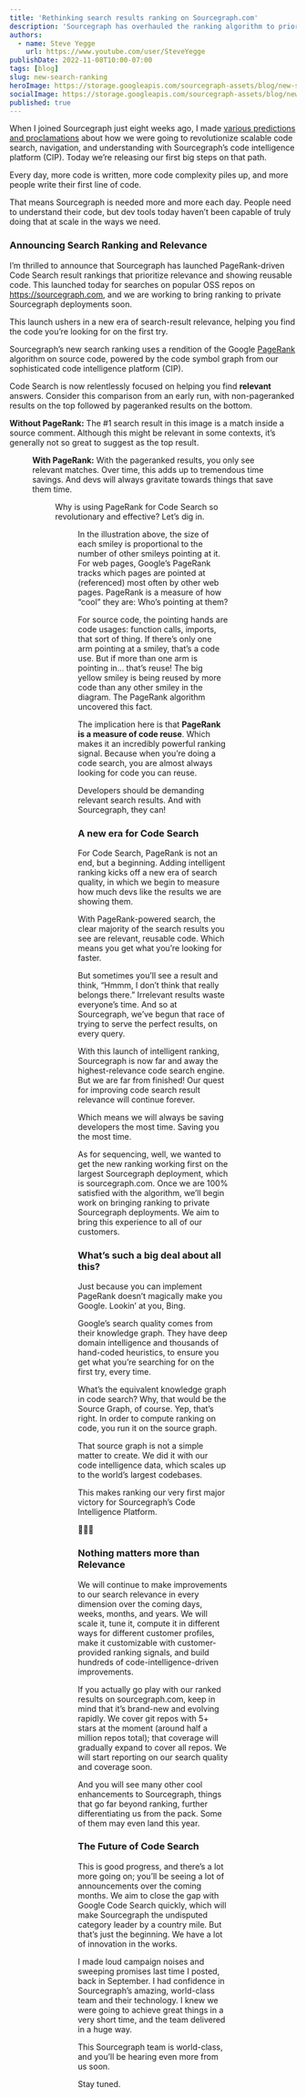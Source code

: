 ```yaml
---
title: 'Rethinking search results ranking on Sourcegraph.com'
description: 'Sourcegraph has overhauled the ranking algorithm to prioritize relevancy and code reuse for searches on popular OSS repos.'
authors:
  - name: Steve Yegge
    url: https://www.youtube.com/user/SteveYegge
publishDate: 2022-11-08T10:00-07:00
tags: [blog]
slug: new-search-ranking
heroImage: https://storage.googleapis.com/sourcegraph-assets/blog/new-search-ranking/PageRank-hero-illustration.png
socialImage: https://storage.googleapis.com/sourcegraph-assets/blog/new-search-ranking/PageRank-hero-illustration.png
published: true
---
```


When I joined Sourcegraph just eight weeks ago, I made [various predictions and proclamations](https://about.sourcegraph.com/blog/introducing-steve-yegge) about how we were going to revolutionize scalable code search, navigation, and understanding with Sourcegraph’s code intelligence platform (CIP). Today we’re releasing our first big steps on that path.

Every day, more code is written, more code complexity piles up, and more people write their first line of code.

That means Sourcegraph is needed more and more each day. People need to understand their code, but dev tools today haven’t been capable of truly doing that at scale in the ways we need.

### Announcing Search Ranking and Relevance

I’m thrilled to announce that Sourcegraph has launched PageRank-driven Code Search result rankings that prioritize relevance and showing reusable code. This launched today for searches on popular OSS repos on https://sourcegraph.com, and we are working to bring ranking to private Sourcegraph deployments soon.

This launch ushers in a new era of search-result relevance, helping you find the code you’re looking for on the first try.

Sourcegraph’s new search ranking uses a rendition of the Google [PageRank](https://en.wikipedia.org/wiki/PageRank) algorithm on source code, powered by the code symbol graph from our sophisticated code intelligence platform (CIP).

Code Search is now relentlessly focused on helping you find **relevant** answers. Consider this comparison from an early run, with non-pageranked results on the top followed by pageranked results on the bottom.

**Without PageRank:** The #1 search result in this image is a match inside a source comment. Although this might be relevant in some contexts, it’s generally not so great to suggest as the top result.

<Figure src="https://storage.googleapis.com/sourcegraph-assets/blog/new-search-ranking/unranked-example.png" alt="Code Search results before PageRank" />

**With PageRank:** With the pageranked results, you only see relevant matches. Over time, this adds up to tremendous time savings. And devs will always gravitate towards things that save them time.

<Figure src="https://storage.googleapis.com/sourcegraph-assets/blog/new-search-ranking/ranked-example.png" alt="Code Search results after PageRank" />

Why is using PageRank for Code Search so revolutionary and effective? Let’s dig in.

<Figure src="https://storage.googleapis.com/sourcegraph-assets/blog/new-search-ranking/pagerank-visual.png" alt="Image depicting the PageRank algorithm" caption="Source: Wikipedia: User:Mayhatmate / CC-BY-SA-3.0" />

In the illustration above, the size of each smiley is proportional to the number of other smileys pointing at it. For web pages, Google’s PageRank tracks which pages are pointed at (referenced) most often by other web pages. PageRank is a measure of how “cool” they are: Who’s pointing at them?

For source code, the pointing hands are code usages: function calls, imports, that sort of thing. If there’s only one arm pointing at a smiley, that’s a code use. But if more than one arm is pointing in… that’s reuse! The big yellow smiley is being reused by more code than any other smiley in the diagram. The PageRank algorithm uncovered this fact.

The implication here is that **PageRank is a measure of code reuse**. Which makes it an incredibly powerful ranking signal. Because when you’re doing a code search, you are almost always looking for code you can reuse.

Developers should be demanding relevant search results. And with Sourcegraph, they can!

### A new era for Code Search

For Code Search, PageRank is not an end, but a beginning. Adding intelligent ranking kicks off a new era of search quality, in which we begin to measure how much devs like the results we are showing them.

With PageRank-powered search, the clear majority of the search results you see are relevant, reusable code. Which means you get what you’re looking for faster.

But sometimes you’ll see a result and think, “Hmmm, I don’t think that really belongs there.” Irrelevant results waste everyone’s time. And so at Sourcegraph, we’ve begun that race of trying to serve the perfect results, on every query.

With this launch of intelligent ranking, Sourcegraph is now far and away the highest-relevance code search engine. But we are far from finished! Our quest for improving code search result relevance will continue forever.

Which means we will always be saving developers the most time. Saving you the most time.

As for sequencing, well, we wanted to get the new ranking working first on the largest Sourcegraph deployment, which is sourcegraph.com. Once we are 100% satisfied with the algorithm, we’ll begin work on bringing ranking to private Sourcegraph deployments. We aim to bring this experience to all of our customers.

### What’s such a big deal about all this?

Just because you can implement PageRank doesn’t magically make you Google. Lookin’ at you, Bing.

Google’s search quality comes from their knowledge graph. They have deep domain intelligence and thousands of hand-coded heuristics, to ensure you get what you’re searching for on the first try, every time.

What’s the equivalent knowledge graph in code search? Why, that would be the Source Graph, of course. Yep, that’s right. In order to compute ranking on code, you run it on the source graph.

That source graph is not a simple matter to create. We did it with our code intelligence data, which scales up to the world’s largest codebases.

This makes ranking our very first major victory for Sourcegraph’s Code Intelligence Platform.

🎉🎉🎉

### Nothing matters more than Relevance

We will continue to make improvements to our search relevance in every dimension over the coming days, weeks, months, and years. We will scale it, tune it, compute it in different ways for different customer profiles, make it customizable with customer-provided ranking signals, and build hundreds of code-intelligence-driven improvements.

If you actually go play with our ranked results on sourcegraph.com, keep in mind that it’s brand-new and evolving rapidly. We cover git repos with 5+ stars at the moment (around half a million repos total); that coverage will gradually expand to cover all repos. We will start reporting on our search quality and coverage soon.

And you will see many other cool enhancements to Sourcegraph, things that go far beyond ranking, further differentiating us from the pack. Some of them may even land this year. 

### The Future of Code Search

This is good progress, and there’s a lot more going on; you’ll be seeing a lot of announcements over the coming months. We aim to close the gap with Google Code Search quickly, which will make Sourcegraph the undisputed category leader by a country mile. But that’s just the beginning. We have a lot of innovation in the works.

I made loud campaign noises and sweeping promises last time I posted, back in September. I had confidence in Sourcegraph’s amazing, world-class team and their technology. I knew we were going to achieve great things in a very short time, and the team delivered in a huge way.

This Sourcegraph team is world-class, and you’ll be hearing even more from us soon.

Stay tuned.
